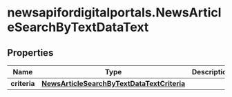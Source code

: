 # newsapifordigitalportals.NewsArticleSearchByTextDataText

## Properties

Name | Type | Description | Notes
------------ | ------------- | ------------- | -------------
**criteria** | [**NewsArticleSearchByTextDataTextCriteria**](NewsArticleSearchByTextDataTextCriteria.md) |  | [optional] 


